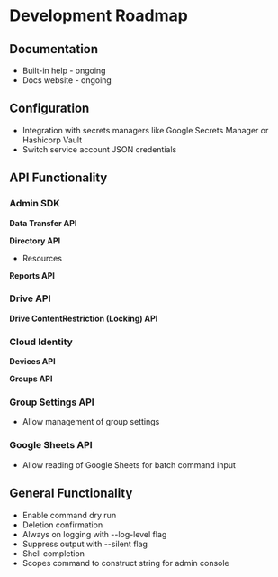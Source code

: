 # Development Roadmap

## Documentation
* Built-in help - ongoing
* Docs website - ongoing

## Configuration
* Integration with secrets managers like Google Secrets Manager or Hashicorp Vault
* Switch service account JSON credentials

## API Functionality
### Admin SDK
**Data Transfer API**

**Directory API**
* Resources

**Reports API**

### Drive API
**Drive ContentRestriction (Locking) API**

### Cloud Identity
**Devices API**

**Groups API**

### Group Settings API ###
* Allow management of group settings

### Google Sheets API ###
* Allow reading of Google Sheets for batch command input

## General Functionality
* Enable command dry run
* Deletion confirmation
* Always on logging with --log-level flag
* Suppress output with --silent flag
* Shell completion
* Scopes command to construct string for admin console